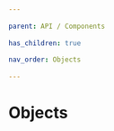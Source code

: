 ```yaml
---
          
parent: API / Components
          
has_children: true
          
nav_order: Objects
          
---
```

          
# Objects